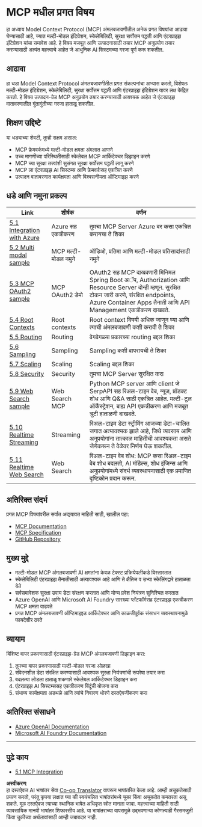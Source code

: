 <!--
CO_OP_TRANSLATOR_METADATA:
{
  "original_hash": "b1cffc51b82049ac3d5e88db0ff4a0a1",
  "translation_date": "2025-06-12T23:22:44+00:00",
  "source_file": "05-AdvancedTopics/README.md",
  "language_code": "mr"
}
-->
# MCP मधील प्रगत विषय

हा अध्याय Model Context Protocol (MCP) अंमलबजावणीतील अनेक प्रगत विषयांचा आढावा घेण्यासाठी आहे, ज्यात मल्टी-मोडल इंटिग्रेशन, स्केलेबिलिटी, सुरक्षा सर्वोत्तम पद्धती आणि एंटरप्राइझ इंटिग्रेशन यांचा समावेश आहे. हे विषय मजबूत आणि उत्पादनासाठी तयार MCP अनुप्रयोग तयार करण्यासाठी अत्यंत महत्त्वाचे आहेत जे आधुनिक AI सिस्टमच्या गरजा पूर्ण करू शकतील.

## आढावा

हा धडा Model Context Protocol अंमलबजावणीतील प्रगत संकल्पनांचा अभ्यास करतो, विशेषतः मल्टी-मोडल इंटिग्रेशन, स्केलेबिलिटी, सुरक्षा सर्वोत्तम पद्धती आणि एंटरप्राइझ इंटिग्रेशन यावर लक्ष केंद्रित करतो. हे विषय उत्पादन-ग्रेड MCP अनुप्रयोग तयार करण्यासाठी आवश्यक आहेत जे एंटरप्राइझ वातावरणातील गुंतागुंतीच्या गरजा हाताळू शकतील.

## शिक्षण उद्दिष्टे

या धड्याच्या शेवटी, तुम्ही सक्षम असाल:

- MCP फ्रेमवर्कमध्ये मल्टी-मोडल क्षमता अंमलात आणणे
- उच्च मागणीच्या परिस्थितीसाठी स्केलेबल MCP आर्किटेक्चर डिझाइन करणे
- MCP च्या सुरक्षा तत्त्वांशी सुसंगत सुरक्षा सर्वोत्तम पद्धती लागू करणे
- MCP ला एंटरप्राइझ AI सिस्टम्स आणि फ्रेमवर्कसह एकत्रित करणे
- उत्पादन वातावरणात कार्यक्षमता आणि विश्वसनीयता ऑप्टिमाइझ करणे

## धडे आणि नमुना प्रकल्प

| Link | शीर्षक | वर्णन |
|------|-------|-------------|
| [5.1 Integration with Azure](./mcp-integration/README.md) | Azure सह एकत्रीकरण | तुमचा MCP Server Azure वर कसा एकत्रित करायचा ते शिका |
| [5.2 Multi modal sample](./mcp-multi-modality/README.md) | MCP मल्टी-मोडल नमुने | ऑडिओ, प्रतिमा आणि मल्टी-मोडल प्रतिसादांसाठी नमुने |
| [5.3 MCP OAuth2 sample](../../../05-AdvancedTopics/mcp-oauth2-demo) | MCP OAuth2 डेमो | OAuth2 सह MCP दाखवणारी मिनिमल Spring Boot अॅप, Authorization आणि Resource Server दोन्ही म्हणून. सुरक्षित टोकन जारी करणे, संरक्षित endpoints, Azure Container Apps तैनाती आणि API Management एकत्रीकरण दाखवते. |
| [5.4 Root Contexts](./mcp-root-contexts/README.md) | Root contexts | Root context विषयी अधिक जाणून घ्या आणि त्याची अंमलबजावणी कशी करावी ते शिका |
| [5.5 Routing](./mcp-routing/README.md) | Routing | वेगवेगळ्या प्रकारच्या routing बद्दल शिका |
| [5.6 Sampling](./mcp-sampling/README.md) | Sampling | Sampling कशी वापरायची ते शिका |
| [5.7 Scaling](./mcp-scaling/README.md) | Scaling | Scaling बद्दल शिका |
| [5.8 Security](./mcp-security/README.md) | Security | तुमचा MCP Server सुरक्षित करा |
| [5.9 Web Search sample](./web-search-mcp/README.md) | Web Search MCP | Python MCP server आणि client जे SerpAPI सह रिअल-टाइम वेब, न्यूज, प्रॉडक्ट शोध आणि Q&A साठी एकत्रित आहेत. मल्टी-टूल ऑर्केस्ट्रेशन, बाह्य API एकत्रीकरण आणि मजबूत त्रुटी हाताळणी दाखवते. |
| [5.10 Realtime Streaming](./mcp-realtimestreaming/README.md) | Streaming | रिअल-टाइम डेटा स्ट्रीमिंग आजच्या डेटा-चालित जगात अत्यावश्यक झाले आहे, जिथे व्यवसाय आणि अनुप्रयोगांना तात्काळ माहितीची आवश्यकता असते जेणेकरून ते वेळेवर निर्णय घेऊ शकतील. |
| [5.11 Realtime Web Search](./mcp-realtimesearch/README.md) | Web Search | रिअल-टाइम वेब शोध: MCP कसा रिअल-टाइम वेब शोध बदलतो, AI मॉडेल्स, शोध इंजिन्स आणि अनुप्रयोगांमध्ये संदर्भ व्यवस्थापनासाठी एक प्रमाणित दृष्टिकोन प्रदान करून. |

## अतिरिक्त संदर्भ

प्रगत MCP विषयांवरील सर्वात अद्ययावत माहिती साठी, खालील पहा:
- [MCP Documentation](https://modelcontextprotocol.io/)
- [MCP Specification](https://spec.modelcontextprotocol.io/)
- [GitHub Repository](https://github.com/modelcontextprotocol)

## मुख्य मुद्दे

- मल्टी-मोडल MCP अंमलबजावणी AI क्षमतांना केवळ टेक्स्ट प्रक्रियेपलीकडे विस्तारतात
- स्केलेबिलिटी एंटरप्राइझ तैनातीसाठी अत्यावश्यक आहे आणि ते क्षैतिज व उभ्या स्केलिंगद्वारे हाताळता येते
- सर्वसमावेशक सुरक्षा उपाय डेटा संरक्षण करतात आणि योग्य प्रवेश नियंत्रण सुनिश्चित करतात
- Azure OpenAI आणि Microsoft AI Foundry सारख्या प्लॅटफॉर्मसह एंटरप्राइझ एकत्रीकरण MCP क्षमता वाढवते
- प्रगत MCP अंमलबजावणी ऑप्टिमाइझ्ड आर्किटेक्चर आणि काळजीपूर्वक संसाधन व्यवस्थापनामुळे फायदेशीर ठरते

## व्यायाम

विशिष्ट वापर प्रकरणासाठी एंटरप्राइझ-ग्रेड MCP अंमलबजावणी डिझाइन करा:

1. तुमच्या वापर प्रकरणासाठी मल्टी-मोडल गरजा ओळखा
2. संवेदनशील डेटा संरक्षित करण्यासाठी आवश्यक सुरक्षा नियंत्रणांची रूपरेषा तयार करा
3. बदलत्या लोडला हाताळू शकणारे स्केलेबल आर्किटेक्चर डिझाइन करा
4. एंटरप्राइझ AI सिस्टम्ससह एकत्रीकरण बिंदूंची योजना करा
5. संभाव्य कार्यक्षमता अडथळे आणि त्यांचे निवारण धोरणे दस्तऐवजीकरण करा

## अतिरिक्त संसाधने

- [Azure OpenAI Documentation](https://learn.microsoft.com/en-us/azure/ai-services/openai/)
- [Microsoft AI Foundry Documentation](https://learn.microsoft.com/en-us/ai-services/)

---

## पुढे काय

- [5.1 MCP Integration](./mcp-integration/README.md)

**अस्वीकरण**:  
हा दस्तऐवज AI भाषांतर सेवा [Co-op Translator](https://github.com/Azure/co-op-translator) वापरून भाषांतरित केला आहे. आम्ही अचूकतेसाठी प्रयत्न करतो, परंतु कृपया लक्षात घ्या की स्वयंचलित भाषांतरांमध्ये चुका किंवा अचूकतेत कमतरता असू शकते. मूळ दस्तऐवज त्याच्या स्थानिक भाषेत अधिकृत स्रोत मानला जावा. महत्त्वाच्या माहिती साठी व्यावसायिक मानवी भाषांतर शिफारसीय आहे. या भाषांतराच्या वापरामुळे उद्भवणाऱ्या कोणत्याही गैरसमजुती किंवा चुकीच्या अर्थलावांसाठी आम्ही जबाबदार नाही.